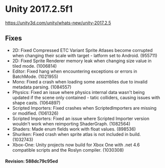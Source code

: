 # Unity 2017.2.5f1

https://unity3d.com/unity/whats-new/unity-2017.2.5

## Fixes



*   2D: Fixed Compressed ETC Variant Sprite Atlases become corrupted when changing their scale with target - latform set to Android. (955711)
*   2D: Fixed Sprite Renderer memory leak when changing size value in tiled mode. (1006814)
*   Editor: Fixed hang when encountering exceptions or errors in BatchMode. (1021955)
*   Mono: Fixed a crash when loading some assemblies due to invalid metadata parsing. (1084557)
*   Physics: Fixed an issue where physics internal data wasn't being updated if the scene only contained - tatic colliders, causing issues with shape casts. (1064897)
*   Scripted Importers: Fixed crashes when ScriptedImporters are missing or modified. (1061326)
*   Scripted Importers: Fixed an issue where Scripted Importer version wouldn't work when reimporting ShaderGraph. (1082564)
*   Shaders: Made enum fields work with float values. (898536)
*   Shuriken: Fixed crash when sprite atlas is not included in build. (1032743)
*   Xbox-One: Unity projects now build for Xbox One with .net 4.6 compatible scripts and the Roslyn compiler. (1030308)

#### Revision: 588dc79c95ed